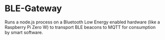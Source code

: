# BLE-Gateway

Runs a node.js process on a Bluetooth Low Energy enabled hardware (like a Raspberry Pi Zero W) to transport BLE beacons to MQTT for consumption by smart software.
